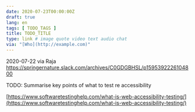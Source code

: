 ```yaml
---
date: 2020-07-23T00:00:00Z
draft: true
lang: en
tags: [ TODO_TAGS ]
title: TODO_TITLE
type: link # image quote video text audio chat
via: "[Who](http://example.com)"
---
```



2020-07-22 via Raja
https://springernature.slack.com/archives/C0GDGBHSL/p1595392226104800

TODO: Summarise key points of what to test re accessibility 

[https://www.softwaretestinghelp.com/what-is-web-accessibility-testing/](https://www.softwaretestinghelp.com/what-is-web-accessibility-testing/)


